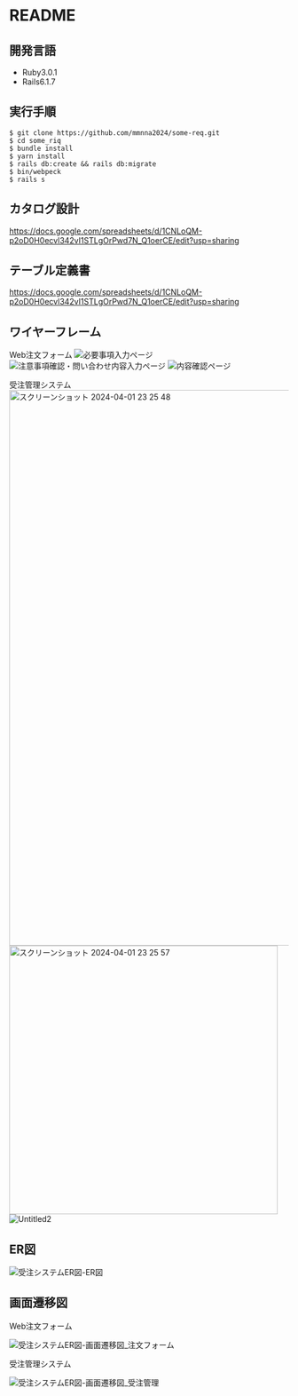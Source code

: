 # README
## 開発言語
- Ruby3.0.1
- Rails6.1.7
## 実行手順
````````
$ git clone https://github.com/mmnna2024/some-req.git
$ cd some_riq
$ bundle install
$ yarn install
$ rails db:create && rails db:migrate
$ bin/webpeck
$ rails s
````````
## カタログ設計
https://docs.google.com/spreadsheets/d/1CNLoQM-p2oD0H0ecvl342vI1STLgOrPwd7N_Q1oerCE/edit?usp=sharing
## テーブル定義書
https://docs.google.com/spreadsheets/d/1CNLoQM-p2oD0H0ecvl342vI1STLgOrPwd7N_Q1oerCE/edit?usp=sharing
## ワイヤーフレーム
Web注文フォーム
![必要事項入力ページ](https://github.com/kasagata/some_requ/assets/39454398/6a020286-4585-40af-8ef8-9db3ce10e9ed)
![注意事項確認・問い合わせ内容入力ページ](https://github.com/kasagata/some_requ/assets/39454398/b6e96c71-eeb4-4f79-9195-a45389edad1d)
![内容確認ページ](https://github.com/kasagata/some_requ/assets/39454398/9019462e-ece2-40b9-9f74-fa568512cce5)

受注管理システム
<img width="1001" alt="スクリーンショット 2024-04-01 23 25 48" src="https://github.com/kasagata/some_requ/assets/39454398/e530c6da-6f75-4258-bbed-e72314e974ec">
<img width="484" alt="スクリーンショット 2024-04-01 23 25 57" src="https://github.com/kasagata/some_requ/assets/39454398/050d816d-68cc-4173-8bec-3ce4933f5297">
![Untitled2](https://github.com/kasagata/some_requ/assets/39454398/3d39af3f-6280-4722-84ad-b16b2c2d2f1a)

## ER図
![受注システムER図-ER図](https://github.com/kasagata/some_requ/assets/39454398/283e1629-8141-42c1-b361-c7f5a18f7e26)

## 画面遷移図
Web注文フォーム

![受注システムER図-画面遷移図_注文フォーム](https://github.com/kasagata/some_requ/assets/39454398/039f8119-99e4-4e8e-a051-cda1490756c6)

受注管理システム

![受注システムER図-画面遷移図_受注管理](https://github.com/kasagata/some_requ/assets/39454398/51d938c0-456a-4417-8d1c-1cc9b2b0800f)
